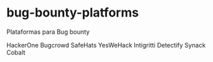 # bug-bounty-platforms
Plataformas para Bug bounty

HackerOne
Bugcrowd
SafeHats
YesWeHack
Intigritti
Detectify
Synack 
Cobalt 
